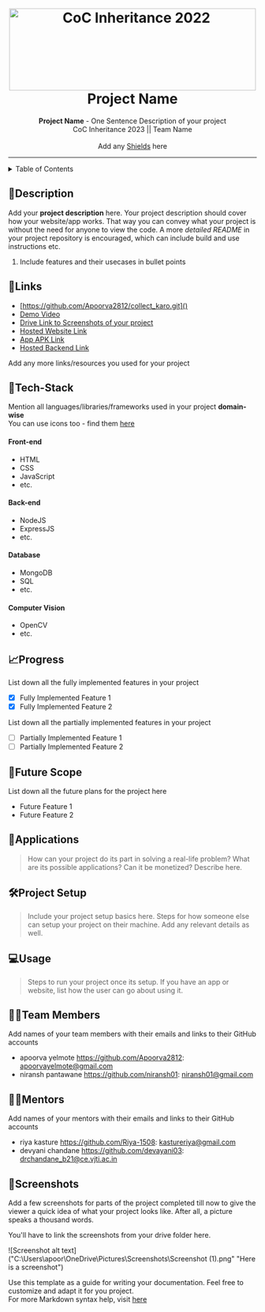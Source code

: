 <h1 align="center">
  <a href="https://github.com/CommunityOfCoders/Inheritance-2023">
    <img src="./Untitled.png" alt="CoC Inheritance 2022" width="500" height="166">
  </a>
  <br>
  Project Name
</h1>

<div align="center">
   <strong>Project Name</strong> - One Sentence Description of your project<br>
  CoC Inheritance 2023 || Team Name <br> <br>
  Add any <a href="https://shields.io/">Shields</a> here
</div>
<hr>

<details>
<summary>Table of Contents</summary>

- [Description](#description)
- [Links](#links)
- [Tech Stack](#tech-stack)
- [Progress](#progress)
- [Future Scope](#future-scope)
- [Applications](#applications)
- [Project Setup](#project-setup)
- [Usage](#usage)
- [Team Members](#team-members)
- [Mentors](#mentors)
- [Screenshots](#screenshots)

</details>

## 📝Description

Add your **project description** here. Your project description should cover how your website/app works. That way you can convey what your project is without the need for anyone to view the code. A more _detailed README_ in your project repository is encouraged, which can include build and use instructions etc.

1. Include features and their usecases in bullet points

## 🔗Links

- [https://github.com/Apoorva2812/collect_karo.git]()
- [Demo Video]()
- [Drive Link to Screenshots of your project]()
- [Hosted Website Link]()
- [App APK Link]()
- [Hosted Backend Link]()

Add any more links/resources you used for your project

## 🤖Tech-Stack

Mention all languages/libraries/frameworks used in your project **domain-wise**  
You can use icons too - find them [here](https://github.com/get-icon/geticon)

#### Front-end

- HTML
- CSS
- JavaScript
- etc.

#### Back-end

- NodeJS
- ExpressJS
- etc.

#### Database

- MongoDB
- SQL
- etc.

#### Computer Vision

- OpenCV
- etc.

## 📈Progress

List down all the fully implemented features in your project

- [x] Fully Implemented Feature 1
- [x] Fully Implemented Feature 2

List down all the partially implemented features in your project

- [ ] Partially Implemented Feature 1
- [ ] Partially Implemented Feature 2

## 🔮Future Scope

List down all the future plans for the project here

- Future Feature 1
- Future Feature 2

## 💸Applications

> How can your project do its part in solving a real-life problem? What are its possible applications? Can it be monetized? Describe here.

## 🛠Project Setup

> Include your project setup basics here. Steps for how someone else can setup your project on their machine. Add any relevant details as well.

## 💻Usage

> Steps to run your project once its setup. If you have an app or website, list how the user can go about using it.

## 👨‍💻Team Members

Add names of your team members with their emails and links to their GitHub accounts

- apoorva yelmote https://github.com/Apoorva2812: apoorvayelmote@gmail.com
- niransh pantawane https://github.com/niransh01: niransh01@gmail.com

## 👨‍🏫Mentors

Add names of your mentors with their emails and links to their GitHub accounts

- riya kasture https://github.com/Riya-1508: kastureriya@gmail.com
- devyani chandane https://github.com/devayani03: drchandane_b21@ce.vjti.ac.in

## 📱Screenshots

Add a few screenshots for parts of the project completed till now to give the viewer a quick idea of what your project looks like. After all, a picture speaks a thousand words.

You'll have to link the screenshots from your drive folder here.

![Screenshot alt text]("C:\Users\apoor\OneDrive\Pictures\Screenshots\Screenshot (1).png" "Here is a screenshot")

Use this template as a guide for writing your documentation. Feel free to customize and adapt it for you project.  
For more Markdown syntax help, visit [here](https://www.markdownguide.org/basic-syntax/)
